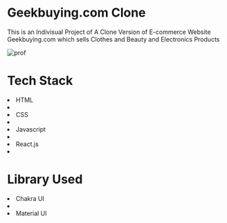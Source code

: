 <h1>Geekbuying.com Clone</h1>
<p>This is an Indivisual Project of A Clone Version of E-commerce Website Geekbuying.com which sells Clothes and Beauty and Electronics Products</p>
<img src="https://i.imgur.com/Bo5RTXz.png" alt= "prof"/>
<h1>Tech Stack</h1>
<li>HTML<li><li>CSS<li><li>Javascript<li><li>React.js<li>
<h1>Library Used</h1>
<li>Chakra UI<li>
<li>Material UI</>
